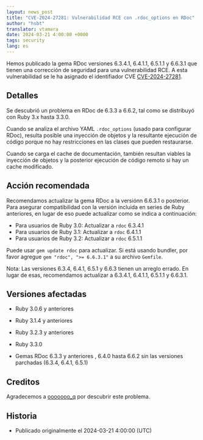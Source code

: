 ```yaml
---
layout: news_post
title: "CVE-2024-27281: Vulnerabilidad RCE con .rdoc_options en RDoc"
author: "hsbt"
translator: vtamara
date: 2024-03-21 4:00:00 +0000
tags: security
lang: es
---
```


Hemos publicado la gema RDoc versiones 6.3.4.1, 6.4.1.1, 6.5.1.1 y
6.6.3.1 que tienen  una corrección de seguridad para una vulnerabilidad RCE.
A esta vulnerabilidad se le ha asignado el identifiador CVE
[CVE-2024-27281](https://www.cve.org/CVERecord?id=CVE-2024-27281).

## Detalles

Se descubrió un problema en RDoc de 6.3.3 a 6.6.2, tal como se
distribuyó con  Ruby 3.x hasta 3.3.0.

Cuando se analiza el archivo YAML `.rdoc_options` (usado para configurar RDoc),
resulta posible una inyección de objetos y la resultante ejecución de
código porque no hay restricciones en las clases que pueden restaurarse.

Cuando se carga el cache de documentación, también resultan viables
la inyección de objetos y la posterior ejecución de código remoto
si hay un cache modificado.

## Acción recomendada

Recomendamos actualizar la gema RDoc a la versiónn 6.6.3.1 o posterior.
Para asegurar compatibilidad con la versión incluida en series de Ruby
anteriores, en lugar de eso puede actualizar como se indica a continuación:

* Para usuarios de Ruby 3.0: Actualizar a `rdoc` 6.3.4.1
* Para usuarios de Ruby 3.1: Actualizar a `rdoc` 6.4.1.1
* Para usuarios de Ruby 3.2: Actualizar a `rdoc` 6.5.1.1

Puede usar `gem update rdoc` para actualizar. Si está usando
bundler, por favor agregue `gem "rdoc", ">= 6.6.3.1"` a su archivo `Gemfile`.

Nota: Las versiones 6.3.4, 6.4.1, 6.5.1 y 6.6.3 tienen un arreglo
errado. En lugar de esas, recomendamos actualizar a 6.3.4.1, 6.4.1.1, 6.5.1.1
y 6.6.3.1.

## Versiones afectadas

* Ruby 3.0.6 y anteriores
* Ruby 3.1.4 y anteriores
* Ruby 3.2.3 y anteriores

* Ruby 3.3.0
* Gemas RDoc 6.3.3 y anteriores , 6.4.0 hasta 6.6.2 sin las versiones
  parchadas (6.3.4, 6.4.1, 6.5.1)

## Creditos

Agradecemos a [ooooooo_q](https://hackerone.com/ooooooo_q?type=user)
por descubrir este problema.

## Historia

* Publicado originalmente el 2024-03-21 4:00:00 (UTC)
